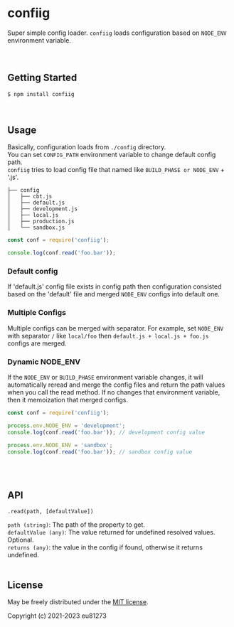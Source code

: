 # confiig

Super simple config loader.
`confiig` loads configuration based on `NODE_ENV` environment variable.  
<br/><br/>

## Getting Started
```bash
$ npm install confiig
```
<br/>

## Usage
Basically, configuration loads from `./config` directory.  
You can set `CONFIG_PATH` environment variable to change default config path.  
`confiig` tries to load config file that named like `BUILD_PHASE or NODE_ENV` + '.js'.  

```
├── config
│   ├── cbt.js
│   ├── default.js
│   ├── development.js
│   ├── local.js
│   ├── production.js
│   └── sandbox.js
```

```js
const conf = require('confiig');

console.log(conf.read('foo.bar'));
```


### Default config
If 'default.js' config file exists in config path then configuration consisted based on the 'default' file and merged `NODE_ENV` configs into default one.  

### Multiple Configs
Multiple configs can be merged with separator.
For example, set `NODE_ENV` with separator `/` like `local/foo` then `default.js + local.js + foo.js` configs are merged.  

### Dynamic NODE_ENV
If the `NODE_ENV` or `BUILD_PHASE` environment variable changes, it will automatically reread and merge the config files and return the path values when you call the read method. If no changes that environment variable, then it memoization that merged configs.

```js
const conf = require('confiig');

process.env.NODE_ENV = 'development';
console.log(conf.read('foo.bar')); // development config value

process.env.NODE_ENV = 'sandbox';
console.log(conf.read('foo.bar')); // sandbox config value
```
<br/><br/>

## API

```
.read(path, [defaultValue])
```

`path (string)`: The path of the property to get.  
`defaultValue (any)`: The value returned for undefined resolved values. Optional.  
`returns (any)`: the value in the config if found, otherwise it returns undefined.
<br/><br/>

## License

May be freely distributed under the [MIT license](https://github.com/eu81273/confiig/blob/master/LICENSE).

Copyright (c) 2021-2023 eu81273
